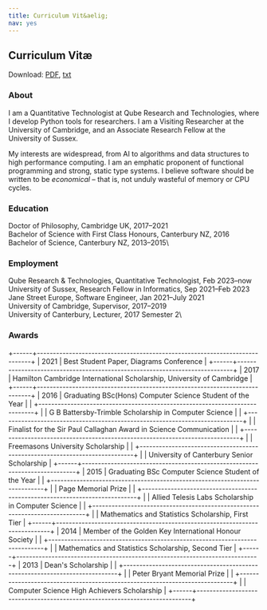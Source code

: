 ```yaml
---
title: Curriculum Vit&aelig;
nav: yes
---
```


## Curriculum Vit&aelig;

Download: [PDF](aaronstockdill.pdf), [txt](aaronstockdill.txt)

### About

I am a Quantitative Technologist at Qube Research and Technologies, where I develop Python tools for researchers. I am a Visiting Researcher at the University of Cambridge, and an Associate Research Fellow at the University of Sussex.

My interests are widespread, from AI to algorithms and data structures to high performance computing. I am an emphatic proponent of functional programming and strong, static type systems. I believe software should be written to be _economical_ &ndash; that is, not unduly wasteful of memory or CPU cycles.


### Education

Doctor of Philosophy, Cambridge UK, 2017&ndash;2021\
Bachelor of Science with First Class Honours, Canterbury NZ, 2016\
Bachelor of Science, Canterbury NZ, 2013&ndash;2015\


### Employment

Qube Research &amp; Technologies, Quantitative Technologist, Feb 2023&ndash;now\
University of Sussex, Research Fellow in Informatics, Sep 2021&ndash;Feb 2023\
Jane Street Europe, Software Engineer, Jan 2021&ndash;July 2021\
University of Cambridge, Supervisor, 2017&ndash;2019\
University of Canterbury, Lecturer, 2017 Semester 2\

### Awards

+------+----------------------------------------------------------------------------+
| 2021 | Best Student Paper, Diagrams Conference                                    |
+------+----------------------------------------------------------------------------+
| 2017 | Hamilton Cambridge International Scholarship, University of Cambridge      |
+------+----------------------------------------------------------------------------+
| 2016 | Graduating BSc(Hons) Computer Science Student of the Year                  |
|      +----------------------------------------------------------------------------+
|      | G B Battersby-Trimble Scholarship in Computer Science                      |
|      +----------------------------------------------------------------------------+
|      | Finalist for the Sir Paul Callaghan Award in Science Communication         |
|      +----------------------------------------------------------------------------+
|      | Freemasons University Scholarship                                          |
|      +----------------------------------------------------------------------------+
|      | University of Canterbury Senior Scholarship                                |
+------+----------------------------------------------------------------------------+
| 2015 | Graduating BSc Computer Science Student of the Year                        |
|      +----------------------------------------------------------------------------+
|      | Page Memorial Prize                                                        |
|      +----------------------------------------------------------------------------+
|      | Allied Telesis Labs Scholarship in Computer Science                        |
|      +----------------------------------------------------------------------------+
|      | Mathematics and Statistics Scholarship, First Tier                         |
+------+----------------------------------------------------------------------------+
| 2014 | Member of the Golden Key International Honour Society                      |
|      +----------------------------------------------------------------------------+
|      | Mathematics and Statistics Scholarship, Second Tier                        |
+------+----------------------------------------------------------------------------+
| 2013 | Dean's Scholarship                                                         |
|      +----------------------------------------------------------------------------+
|      | Peter Bryant Memorial Prize                                                |
|      +----------------------------------------------------------------------------+
|      | Computer Science High Achievers Scholarship                                |
+------+----------------------------------------------------------------------------+

